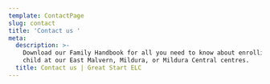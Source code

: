 ```yaml
---
template: ContactPage
slug: contact
title: 'Contact us '
meta:
  description: >-
    Download our Family Handbook for all you need to know about enrolling your
    child at our East Malvern, Mildura, or Mildura Central centres.
  title: Contact us | Great Start ELC
---
```


